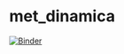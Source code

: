 # met_dinamica
[![Binder](https://mybinder.org/badge_logo.svg)](https://mybinder.org/v2/gh/dhernandezdeckers/met_dinamica.git/master)
